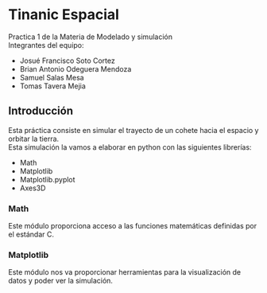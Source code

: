 # Tinanic Espacial
Practica 1 de la Materia de Modelado y simulación <br>
Integrantes del equipo:
- Josué Francisco Soto Cortez
- Brian Antonio Odeguera Mendoza
- Samuel Salas Mesa
- Tomas Tavera Mejia
## Introducción
Esta práctica consiste en simular el trayecto de un cohete hacia el espacio y orbitar la tierra. <br>
Esta simulación la vamos a elaborar en python con las siguientes librerías:
- Math
- Matplotlib
- Matplotlib.pyplot
- Axes3D

### Math
Este módulo proporciona acceso a las funciones matemáticas definidas por el estándar C.
### Matplotlib
Este módulo nos va proporcionar herramientas para la visualización de datos y poder ver la simulación.
